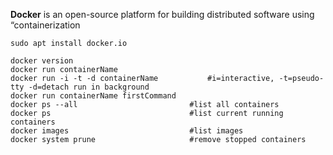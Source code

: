 **Docker** is an open-source platform for building distributed software using “containerization
```
sudo apt install docker.io

docker version
docker run containerName
docker run -i -t -d containerName           #i=interactive, -t=pseudo-tty -d=detach run in background
docker run containerName firstCommand
docker ps --all                         #list all containers
docker ps                               #list current running containers
docker images                           #list images
docker system prune                     #remove stopped containers

```
